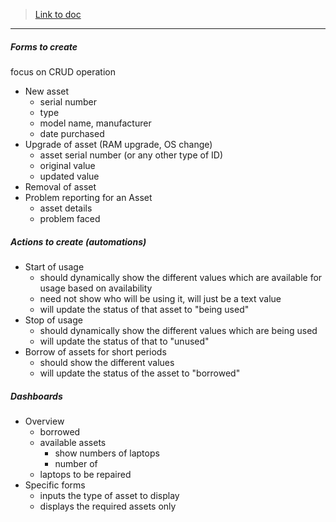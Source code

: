 > [Link to doc](https://docs.google.com/spreadsheets/d/1FtNM_xK902HX6rlykO0IaoMSbhM4bIUnqzjHYM70v-k/edit?pli=1&gid=1744052504#gid=1744052504)
---
##### Forms to create
focus on CRUD operation
- New asset
	- serial number
	- type
	- model name, manufacturer
	- date purchased
- Upgrade of asset (RAM upgrade, OS change)
	- asset serial number (or any other type of ID)
	- original value
	- updated value
- Removal of asset
- Problem reporting for an Asset
	- asset details
	- problem faced

##### Actions to create (automations)
- Start of usage
	- should dynamically show the different values which are available for usage based on availability
	- need not show who will be using it, will just be a text value
	- will update the status of that asset to "being used"
- Stop of usage
	- should dynamically show the different values which are being used
	- will update the status of that to "unused"
- Borrow of assets for short periods
	- should show the different values
	- will update the status of the asset to "borrowed"

##### Dashboards
- Overview
	- borrowed
	- available assets
		- show numbers of laptops
		- number of 
	- laptops to be repaired
- Specific forms
	- inputs the type of asset to display
	- displays the required assets only
